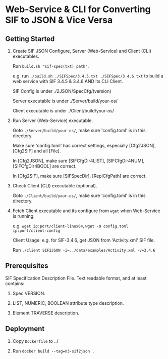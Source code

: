 # Web-Service & CLI for Converting SIF to JSON & Vice Versa

## Getting Started

1. Create SIF JSON Configure, Server (Web-Service) and Client (CLI) executables.
  
    Run `build.sh "sif-spec(txt) path"`.  
  
    e.g. run `./build.sh ./SIFSpec/3.4.5.txt ./SIFSpec/3.4.6.txt` to build a web service with SIF 3.4.5 & 3.4.6 AND its CLI Client.

    SIF Config is under ./2JSON/SpecCfg/(version)

    Server executable is under ./Server/build/your-os/

    Client executable is under ./Client/build/your-os/

2. Run Server (Web-Service) executable.

    Goto `./Server/build/your-os/`, make sure 'config.toml' is in this directory.

    Make sure 'config.toml' has correct settings, especially [Cfg2JSON], [Cfg2SIF] and all [File].

    In [Cfg2JSON], make sure [SIFCfgDir4LIST], [SIFCfgDir4NUM], [SIFCfgDir4BOOL] are correct.

    In [Cfg2SIF], make sure [SIFSpecDir], [ReplCfgPath] are correct.
  
3. Check Client (CLI) executable (optional).

    Goto `./Client/build/your-os/`, make sure 'config.toml' is in this directory.

4. Fetch Client executable and its configure from `wget` when Web-Service is running. 

    e.g. `wget ip:port/client-linux64`, `wget -O config.toml ip:port/client-config`

    Client Usage: e.g. for SIF-3.4.6, get JSON from 'Activity.xml' SIF file.

    Run `./client SIF2JSON -i=../data/examples/Activity.xml -v=3.4.6`

## Prerequisites

SIF Specification Description File. Text readable format, and at least contains:

   1. Spec VERSION.

   2. LIST, NUMERIC, BOOLEAN attribute type description.
  
   3. Element TRAVERSE description.

## Deployment

   1. Copy `Dockerfile` to ../

   2. Run `docker build --tag=n3-sif2json .`
